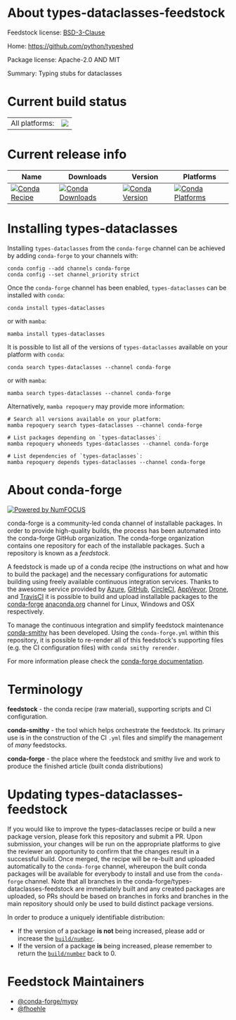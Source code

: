 About types-dataclasses-feedstock
=================================

Feedstock license: [BSD-3-Clause](https://github.com/conda-forge/types-dataclasses-feedstock/blob/main/LICENSE.txt)

Home: https://github.com/python/typeshed

Package license: Apache-2.0 AND MIT

Summary: Typing stubs for dataclasses

Current build status
====================


<table><tr><td>All platforms:</td>
    <td>
      <a href="https://dev.azure.com/conda-forge/feedstock-builds/_build/latest?definitionId=13148&branchName=main">
        <img src="https://dev.azure.com/conda-forge/feedstock-builds/_apis/build/status/types-dataclasses-feedstock?branchName=main">
      </a>
    </td>
  </tr>
</table>

Current release info
====================

| Name | Downloads | Version | Platforms |
| --- | --- | --- | --- |
| [![Conda Recipe](https://img.shields.io/badge/recipe-types--dataclasses-green.svg)](https://anaconda.org/conda-forge/types-dataclasses) | [![Conda Downloads](https://img.shields.io/conda/dn/conda-forge/types-dataclasses.svg)](https://anaconda.org/conda-forge/types-dataclasses) | [![Conda Version](https://img.shields.io/conda/vn/conda-forge/types-dataclasses.svg)](https://anaconda.org/conda-forge/types-dataclasses) | [![Conda Platforms](https://img.shields.io/conda/pn/conda-forge/types-dataclasses.svg)](https://anaconda.org/conda-forge/types-dataclasses) |

Installing types-dataclasses
============================

Installing `types-dataclasses` from the `conda-forge` channel can be achieved by adding `conda-forge` to your channels with:

```
conda config --add channels conda-forge
conda config --set channel_priority strict
```

Once the `conda-forge` channel has been enabled, `types-dataclasses` can be installed with `conda`:

```
conda install types-dataclasses
```

or with `mamba`:

```
mamba install types-dataclasses
```

It is possible to list all of the versions of `types-dataclasses` available on your platform with `conda`:

```
conda search types-dataclasses --channel conda-forge
```

or with `mamba`:

```
mamba search types-dataclasses --channel conda-forge
```

Alternatively, `mamba repoquery` may provide more information:

```
# Search all versions available on your platform:
mamba repoquery search types-dataclasses --channel conda-forge

# List packages depending on `types-dataclasses`:
mamba repoquery whoneeds types-dataclasses --channel conda-forge

# List dependencies of `types-dataclasses`:
mamba repoquery depends types-dataclasses --channel conda-forge
```


About conda-forge
=================

[![Powered by
NumFOCUS](https://img.shields.io/badge/powered%20by-NumFOCUS-orange.svg?style=flat&colorA=E1523D&colorB=007D8A)](https://numfocus.org)

conda-forge is a community-led conda channel of installable packages.
In order to provide high-quality builds, the process has been automated into the
conda-forge GitHub organization. The conda-forge organization contains one repository
for each of the installable packages. Such a repository is known as a *feedstock*.

A feedstock is made up of a conda recipe (the instructions on what and how to build
the package) and the necessary configurations for automatic building using freely
available continuous integration services. Thanks to the awesome service provided by
[Azure](https://azure.microsoft.com/en-us/services/devops/), [GitHub](https://github.com/),
[CircleCI](https://circleci.com/), [AppVeyor](https://www.appveyor.com/),
[Drone](https://cloud.drone.io/welcome), and [TravisCI](https://travis-ci.com/)
it is possible to build and upload installable packages to the
[conda-forge](https://anaconda.org/conda-forge) [anaconda.org](https://anaconda.org/)
channel for Linux, Windows and OSX respectively.

To manage the continuous integration and simplify feedstock maintenance
[conda-smithy](https://github.com/conda-forge/conda-smithy) has been developed.
Using the ``conda-forge.yml`` within this repository, it is possible to re-render all of
this feedstock's supporting files (e.g. the CI configuration files) with ``conda smithy rerender``.

For more information please check the [conda-forge documentation](https://conda-forge.org/docs/).

Terminology
===========

**feedstock** - the conda recipe (raw material), supporting scripts and CI configuration.

**conda-smithy** - the tool which helps orchestrate the feedstock.
                   Its primary use is in the construction of the CI ``.yml`` files
                   and simplify the management of *many* feedstocks.

**conda-forge** - the place where the feedstock and smithy live and work to
                  produce the finished article (built conda distributions)


Updating types-dataclasses-feedstock
====================================

If you would like to improve the types-dataclasses recipe or build a new
package version, please fork this repository and submit a PR. Upon submission,
your changes will be run on the appropriate platforms to give the reviewer an
opportunity to confirm that the changes result in a successful build. Once
merged, the recipe will be re-built and uploaded automatically to the
`conda-forge` channel, whereupon the built conda packages will be available for
everybody to install and use from the `conda-forge` channel.
Note that all branches in the conda-forge/types-dataclasses-feedstock are
immediately built and any created packages are uploaded, so PRs should be based
on branches in forks and branches in the main repository should only be used to
build distinct package versions.

In order to produce a uniquely identifiable distribution:
 * If the version of a package **is not** being increased, please add or increase
   the [``build/number``](https://docs.conda.io/projects/conda-build/en/latest/resources/define-metadata.html#build-number-and-string).
 * If the version of a package **is** being increased, please remember to return
   the [``build/number``](https://docs.conda.io/projects/conda-build/en/latest/resources/define-metadata.html#build-number-and-string)
   back to 0.

Feedstock Maintainers
=====================

* [@conda-forge/mypy](https://github.com/orgs/conda-forge/teams/mypy/)
* [@fhoehle](https://github.com/fhoehle/)

